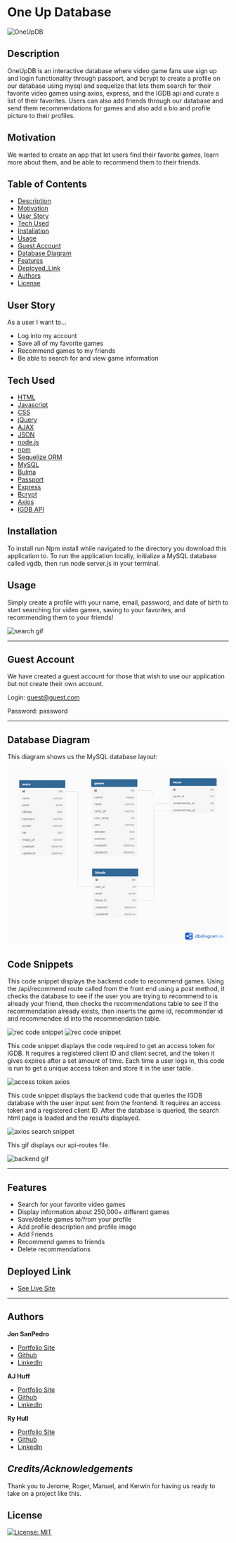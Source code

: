 # One Up Database

![OneUpDB](./public/assets/1updblogo.png)


## Description

OneUpDB is an interactive database where video game fans use sign up and login functionality through passport, and bcrypt to create a profile on our database using mysql and sequelize that lets them search for their favorite video games using axios, express, and the IGDB api and curate a list of their favorites. Users can also add friends through our database and send them recommendations for games and also add a bio and profile picture to their profiles.

## Motivation

We wanted to create an app that let users find their favorite games, learn more about them, and be able to recommend them to their friends.

## Table of Contents

* [Description](#description)
* [Motivation](#motivation)
* [User Story](#user-story)
* [Tech Used](#tech-used)
* [Installation](#installation)
* [Usage](#usage)
* [Guest Account](#guest-account)
* [Database Diagram](#database-diagram)
* [Features](#features)
* [Deployed_Link](#deployed-link)
* [Authors](#authors)
* [License](#license)


## User Story

As a user I want to...

- Log into my account
- Save all of my favorite games
- Recommend games to my friends
- Be able to search for and view game information


## Tech Used

* [HTML](https://developer.mozilla.org/en-US/docs/Web/HTML)
* [Javascript](https://developer.mozilla.org/en-US/docs/Web/JavaScript)
* [CSS](https://developer.mozilla.org/en-US/docs/Web/CSS)
* [jQuery](https://jquery.com/)
* [AJAX](https://developer.mozilla.org/en-US/docs/Web/Guide/AJAX)
* [JSON](https://developer.mozilla.org/en-US/docs/Learn/JavaScript/Objects/JSON)
* [node.js](https://nodejs.org/en/)
* [npm](https://www.npmjs.com/)
* [Sequelize ORM](https://sequelize.org/)
* [MySQL](https://www.mysql.com/)
* [Bulma](https://getbootstrap.com/)
* [Passport](http://www.passportjs.org/)
* [Express](https://expressjs.com/)
* [Bcrypt](https://www.npmjs.com/package/bcryptjs)
* [Axios](https://www.npmjs.com/package/axios)
* [IGDB API](https://www.igdb.com/api)

## Installation

To install run Npm install while navigated to the directory you download this application to. To run the application locally, initialize a MySQL database called vgdb, then run node server.js in your terminal. 

## Usage

Simply create a profile with your name, email, password, and date of birth to start searching for video games, saving to your favorites, and recommending them to your friends!

![search gif](./public/assets/oneupdb.gif)

---

## Guest Account

We have created a guest account for those that wish to use our application but not create their own account. 

Login: guest@guest.com

Password: password

---

## Database Diagram

This diagram shows us the MySQL database layout:

![MySQL Diagram](./public/assets/VGDatabase.png)

## Code Snippets

This code snippet displays the backend code to recommend games. Using the /api/recommend route called from the front end using a post method, it checks the database to see if the user you are trying to recommend to is already your friend, then checks the recommendations table to see if the recommendation already exists, then inserts the game id, recommender id and recommendee id into the recommendation table.  

![rec code snippet](./public/assets/recoP1.png)
![rec code snippet](./public/assets/recoP2.png)

This code snippet displays the code required to get an access token for IGDB. It requires a registered client ID and client secret, and the token it gives expires after a set amount of time. Each time a user logs in, this code is run to get a unique access token and store it in the user table.

![access token axios](./public/assets/recoP2.png)


This code snippet displays the backend code that queries the IGDB database with the user input sent from the frontend. It requires an access token and a registered client ID. After the database is queried, the search html page is loaded and the results displayed.

![axios search snippet](./public/assets/searchAxios.png)

This gif displays our api-routes file.

![backend gif](./public/assets/backend.gif)

---

## Features

- Search for your favorite video games
- Display information about 250,000+ different games
- Save/delete games to/from your profile
- Add profile description and profile image
- Add Friends
- Recommend games to friends
- Delete recommendations

## Deployed Link

* [See Live Site](https://oneupdb.herokuapp.com/)

---

## Authors

**Jon SanPedro**

- [Portfolio Site](https://github.com/jsp117/Jon-SanPedro-Portfolio)
- [Github](https://github.com/jsp117)
- [LinkedIn](https://www.linkedin.com/in/jonathan-s-6ab32283/)

**AJ Huff** 

- [Portfolio Site](https://ajhuff7.github.io/portfolio-one/)
- [Github](https://github.com/ajhuff7)
- [LinkedIn](https://www.linkedin.com/in/aj-huff-7696b14b/)

**Ry Hull**

- [Portfolio Site](https://ryandelonhull.github.io/Bootstrap-Portfolio/)
- [Github](https://github.com/ryandelonhull)
- [LinkedIn](https://linkedin.com/in/ryan-hull-94003144)

## *Credits/Acknowledgements*

Thank you to Jerome, Roger, Manuel, and Kerwin for having us ready to take on a project like this.

## License

[![License: MIT](https://img.shields.io/badge/License-MIT-yellow.svg)](https://opensource.org/licenses/MIT)
